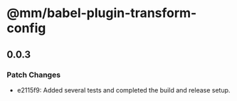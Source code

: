 # @mm/babel-plugin-transform-config

## 0.0.3
### Patch Changes

- e2115f9: Added several tests and completed the build and release setup.
